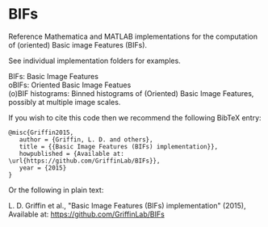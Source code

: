 BIFs
=====

Reference Mathematica and MATLAB implementations for the computation of (oriented) Basic image Features (BIFs). 

See individual implementation folders for examples.




BIFs: Basic Image Features  
oBIFs: Oriented Basic Image Featues  
(o)BIF histograms: Binned histograms of (Oriented) Basic Image Features, possibly at multiple image scales.

If you wish to cite this code then we recommend the following BibTeX entry:
```
@misc{Griffin2015,
   author = {Griffin, L. D. and others},
   title = {{Basic Image Features (BIFs) implementation}},
   howpublished = {Available at: \url{https://github.com/GriffinLab/BIFs}},
   year = {2015}
}
```

Or the following in plain text:

L. D. Griffin et al., "Basic Image Features (BIFs) implementation" (2015), Available at: https://github.com/GriffinLab/BIFs
